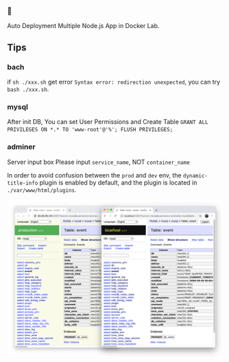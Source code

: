 ### 🌈 

Auto Deployment Multiple Node.js App in Docker Lab.




## Tips

### bach

if `sh ./xxx.sh` get error `Syntax error: redirection unexpected`, you can try `bash ./xxx.sh`.

### mysql

After init DB, You can set User Permissions and Create Table
`GRANT ALL PRIVILEGES ON *.* TO 'www-root'@'%'; FLUSH PRIVILEGES;`

### adminer

Server input box Please input `service_name`, NOT `container_name`


In order to avoid confusion between the `prod` and `dev` env, the `dynamic-title-info` plugin is enabled by default, and the plugin is located in `./var/www/html/plugins`.

![dynamic-title-info-snapshop](./var/www/html/plugins/dynamic-title-info-snapshop.png)
